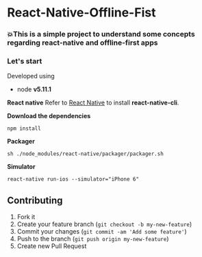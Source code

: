 # React-Native-Offline-Fist

### 💥This is a simple project to understand some concepts regarding react-native and offline-first apps


### Let's start

Developed using

- node **v5.11.1**

**React native**
Refer to [React Native](https://facebook.github.io/react-native/docs/getting-started.html) to install **react-native-cli**.


**Download the dependencies**

```
npm install
```

**Packager**

```
sh ./node_modules/react-native/packager/packager.sh
```

**Simulator**

```
react-native run-ios --simulator="iPhone 6"
```

## Contributing

1. Fork it
2. Create your feature branch (`git checkout -b my-new-feature`)
3. Commit your changes (`git commit -am 'Add some feature'`)
4. Push to the branch (`git push origin my-new-feature`)
5. Create new Pull Request

